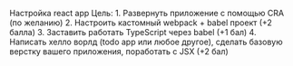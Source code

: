 Настройка react app
Цель: 1. Развернуть приложение с помощью CRA (по желанию) 2. Настроить кастомный webpack + babel проект (+2 балла) 3. Заставить работать TypeScript через babel (+1 бал) 4. Написать хелло ворлд (todo app или любое другое), сделать базовую верстку вашего приложения, поработать с JSX (+2 бал)